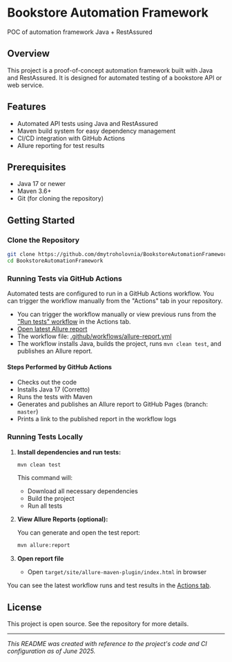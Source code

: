 # Bookstore Automation Framework

POC of automation framework Java + RestAssured

## Overview

This project is a proof-of-concept automation framework built with Java and RestAssured. It is designed for automated testing of a bookstore API or web service.

## Features

- Automated API tests using Java and RestAssured
- Maven build system for easy dependency management
- CI/CD integration with GitHub Actions
- Allure reporting for test results

## Prerequisites

- Java 17 or newer
- Maven 3.6+
- Git (for cloning the repository)

## Getting Started

### Clone the Repository

```bash
git clone https://github.com/dmytroholovnia/BookstoreAutomationFramework.git
cd BookstoreAutomationFramework
```

### Running Tests via GitHub Actions

Automated tests are configured to run in a GitHub Actions workflow. You can trigger the workflow manually from the "Actions" tab in your repository.

- You can trigger the workflow manually or view previous runs from the ["Run tests" workflow](https://github.com/dmytroholovnia/BookstoreAutomationFramework/actions/workflows/allure-report.yml) in the Actions tab.
- [Open latest Allure report](https://dmytroholovnia.github.io/BookstoreAutomationFramework/)
- The workflow file: [.github/workflows/allure-report.yml](.github/workflows/allure-report.yml)
- The workflow installs Java, builds the project, runs `mvn clean test`, and publishes an Allure report.

#### Steps Performed by GitHub Actions

- Checks out the code
- Installs Java 17 (Corretto)
- Runs the tests with Maven
- Generates and publishes an Allure report to GitHub Pages (branch: `master`)
- Prints a link to the published report in the workflow logs

### Running Tests Locally

1. **Install dependencies and run tests:**

   ```bash
   mvn clean test
   ```

   This command will:
    - Download all necessary dependencies
    - Build the project
    - Run all tests

2. **View Allure Reports (optional):**

   You can generate and open the test report:

   ```bash
   mvn allure:report
   ```
3. **Open report file**

    - Open `target/site/allure-maven-plugin/index.html` in browser
    
You can see the latest workflow runs and test results in the [Actions tab](https://github.com/dmytroholovnia/BookstoreAutomationFramework/actions).

## License

This project is open source. See the repository for more details.

---

_This README was created with reference to the project's code and CI configuration as of June 2025._